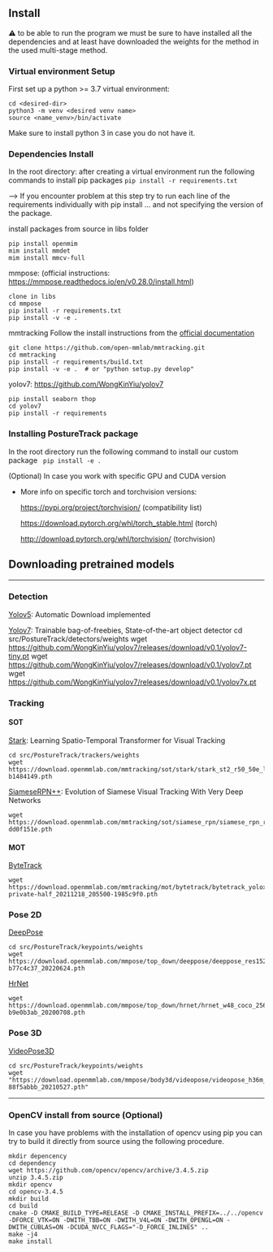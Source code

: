 ## Install

:warning: to be able to run the program we must be sure to have installed all the dependencies and at least have downloaded the weights for the method in the used multi-stage method.

### Virtual environment Setup
First set up a python >= 3.7 virtual environment:

    cd <desired-dir>
    python3 -m venv <desired venv name>
    source <name_venv>/bin/activate

Make sure to install python 3 in case you do not have it.

### Dependencies Install

In the root directory: after creating a virtual environment run the following commands to install pip packages
 `pip install -r requirements.txt`

--> If you encounter problem at this step try to run each line of the requirements individually with pip install ... and not specifying the version of the package.

install packages from source in libs folder

    pip install openmim
    mim install mmdet
    mim install mmcv-full

mmpose: (official instructions: https://mmpose.readthedocs.io/en/v0.28.0/install.html)

    clone in libs
    cd mmpose
    pip install -r requirements.txt
    pip install -v -e .

mmtracking
Follow the install instructions from the [official documentation](https://mmtracking.readthedocs.io/en/latest/install.html)

    git clone https://github.com/open-mmlab/mmtracking.git
    cd mmtracking
    pip install -r requirements/build.txt
    pip install -v -e .  # or "python setup.py develop"
        
yolov7: https://github.com/WongKinYiu/yolov7

    pip install seaborn thop
    cd yolov7
    pip install -r requirements

### Installing **PostureTrack** package

In the root directory run the following command to install our custom package ` pip install -e .`

(Optional) In case you work with specific GPU and CUDA version
-   More info on specific torch and torchvision versions:

    https://pypi.org/project/torchvision/ (compatibility list)

    https://download.pytorch.org/whl/torch_stable.html (torch)
    
    http://download.pytorch.org/whl/torchvision/ (torchvision)

## Downloading pretrained models
---

### Detection
[Yolov5](https://github.com/ultralytics/yolov5):
    Automatic Download implemented

[Yolov7](https://github.com/WongKinYiu/yolov7): Trainable bag-of-freebies, State-of-the-art object detector
    cd src/PostureTrack/detectors/weights
    wget https://github.com/WongKinYiu/yolov7/releases/download/v0.1/yolov7-tiny.pt
    wget https://github.com/WongKinYiu/yolov7/releases/download/v0.1/yolov7.pt
    wget https://github.com/WongKinYiu/yolov7/releases/download/v0.1/yolov7x.pt

### Tracking
#### SOT
[Stark](https://github.com/open-mmlab/mmtracking/tree/master/configs/sot/stark): Learning Spatio-Temporal Transformer for Visual Tracking

    cd src/PostureTrack/trackers/weights
    wget https://download.openmmlab.com/mmtracking/sot/stark/stark_st2_r50_50e_lasot/stark_st2_r50_50e_lasot_20220416_170201-b1484149.pth

[SiameseRPN++](https://github.com/open-mmlab/mmtracking/tree/master/configs/sot/siamese_rpn):  Evolution of Siamese Visual Tracking With Very Deep Networks

    wget https://download.openmmlab.com/mmtracking/sot/siamese_rpn/siamese_rpn_r50_1x_lasot/siamese_rpn_r50_20e_lasot_20220420_181845-dd0f151e.pth
#### MOT
[ByteTrack](https://github.com/open-mmlab/mmtracking/tree/master/configs/mot/bytetrack)

    wget https://download.openmmlab.com/mmtracking/mot/bytetrack/bytetrack_yolox_x/bytetrack_yolox_x_crowdhuman_mot17-private-half_20211218_205500-1985c9f0.pth

### Pose 2D
[DeepPose](https://mmpose.readthedocs.io/en/latest/papers/algorithms.html#deeppose-cvpr-2014)

    cd src/PostureTrack/keypoints/weights
    wget https://download.openmmlab.com/mmpose/top_down/deeppose/deeppose_res152_coco_384x288_rle-b77c4c37_20220624.pth

[HrNet](https://mmpose.readthedocs.io/en/latest/papers/backbones.html#hrnet-cvpr-2019)

    wget https://download.openmmlab.com/mmpose/top_down/hrnet/hrnet_w48_coco_256x192-b9e0b3ab_20200708.pth


### Pose 3D

[VideoPose3D](https://mmpose.readthedocs.io/en/latest/papers/algorithms.html#videopose3d-cvpr-2019)

    cd src/PostureTrack/keypoints/weights
    wget "https://download.openmmlab.com/mmpose/body3d/videopose/videopose_h36m_243frames_fullconv_supervised_cpn_ft-88f5abbb_20210527.pth"


---
### OpenCV install from source (Optional)

In case you have problems with the installation of opencv using pip you can try to build it directly from source using the following procedure.

    mkdir depencency 
    cd dependency
    wget https://github.com/opencv/opencv/archive/3.4.5.zip
    unzip 3.4.5.zip
    mkdir opencv 
    cd opencv-3.4.5
    mkdir build
    cd build
    cmake -D CMAKE_BUILD_TYPE=RELEASE -D CMAKE_INSTALL_PREFIX=../../opencv -DFORCE_VTK=ON -DWITH_TBB=ON -DWITH_V4L=ON -DWITH_OPENGL=ON -DWITH_CUBLAS=ON -DCUDA_NVCC_FLAGS="-D_FORCE_INLINES" ..
    make -j4
    make install